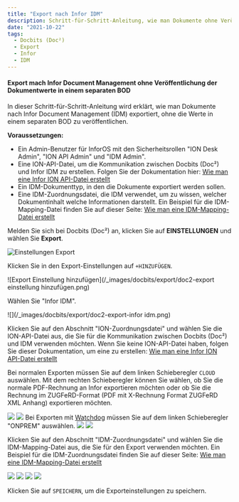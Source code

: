 ```yaml
---
title: "Export nach Infor IDM"
description: Schritt-für-Schritt-Anleitung, wie man Dokumente ohne Veröffentlichung der Werte in einem separaten BOD nach Infor Document Management (IDM) exportiert.
date: "2021-10-22"
tags:
  - Docbits (Doc²)
  - Export
  - Infor
  - IDM
---
```


#### Export mach Infor Document Management ohne Veröffentlichung der Dokumentwerte in einem separaten BOD

In dieser Schritt-für-Schritt-Anleitung wird erklärt, wie man Dokumente nach Infor Document Management (IDM) exportiert, ohne die Werte in einem separaten BOD zu veröffentlichen.

**Voraussetzungen:**

- Ein Admin-Benutzer für InforOS mit den Sicherheitsrollen "ION Desk Admin", "ION API Admin" und "IDM Admin".
- Eine ION-API-Datei, um die Kommunikation zwischen Docbits (Doc²) und Infor IDM zu erstellen. Folgen Sie der Dokumentation hier: [Wie man eine Infor ION API-Datei erstellt](/docbits/export/create-a-infor-ion-api-file/)
- Ein IDM-Dokumenttyp, in den die Dokumente exportiert werden sollen.
- Eine IDM-Zuordnungsdatei, die IDM verwendet, um zu wissen, welcher Dokumentinhalt welche Informationen darstellt. Ein Beispiel für die IDM-Mapping-Datei finden Sie auf dieser Seite: [Wie man eine IDM-Mapping-Datei erstellt](/docbits/export/how-to-create-a-idm-mapping-file/)

Melden Sie sich bei Docbits (Doc²) an, klicken Sie auf **EINSTELLUNGEN** und wählen Sie **Export**.

![Einstellungen Export](/_images/docbits/export/doc2-einstellungen-export.png)


Klicken Sie in den Export-Einstellungen auf `+HINZUFÜGEN`.

![Export Einstellung hinzufügen](/_images/docbits/export/doc2-export einstellung hinzufügen.png)


Wählen Sie "Infor IDM".

![](/_images/docbits/export/doc2-export-infor idm.png)

Klicken Sie auf den Abschnitt "ION-Zuordnungsdatei" und wählen Sie die ION-API-Datei aus, die Sie für die Kommunikation zwischen Docbits (Doc²) und IDM verwenden möchten. Wenn Sie keine ION-API-Datei haben, folgen Sie dieser Dokumentation, um eine zu erstellen: [Wie man eine Infor ION API-Datei erstellt](/docbits/export/create-a-infor-ion-api-file/)

Bei normalen Exporten müssen Sie auf dem linken Schieberegler `CLOUD` auswählen. Mit dem rechten Schieberegler können Sie wählen, ob Sie die normale PDF-Rechnung an Infor exportieren möchten oder ob Sie die Rechnung im ZUGFeRD-Format (PDF mit X-Rechnung Format ZUGFeRD XML Anhang) exportieren möchten.

![](/_images/docbits/export/doc2_infor-idm-cloud-pdf.png)
![](/_images/docbits/export/doc2_infor-idm-cloud-ZUGFeRD.png)
Bei Exporten mit [Watchdog](/docbits/fileshare/) müssen Sie auf dem linken Schieberegler "ONPREM" auswählen.
![](/_images/docbits/export/doc2_infor-idm-onprem-pdf.png)
![](/_images/docbits/export/doc2_infor-idm-onprem-ZUGFeRD.png)

Klicken Sie auf den Abschnitt "IDM-Zuordnungsdatei" und wählen Sie die IDM-Mapping-Datei aus, die Sie für den Export verwenden möchten.
Ein Beispiel für die IDM-Zuordnungsdatei finden Sie auf dieser Seite: [Wie man eine IDM-Mapping-Datei erstellt](/docbits/export/how-to-create-a-idm-mapping-file/)

![](/_images/docbits/export/doc2_infor-idm-cloud-pdf_2.png)
![](/_images/docbits/export/doc2_infor-idm-cloud-ZUGFeRD_2.png)
![](/_images/docbits/export/doc2_infor-idm-onprem-pdf_2.png)
![](/_images/docbits/export/doc2_infor-idm-onprem-ZUGFeRD_2.png)

Klicken Sie auf `SPEICHERN`, um die Exporteinstellungen zu speichern.